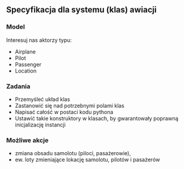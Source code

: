 ## Specyfikacja dla systemu (klas) awiacji

### Model
Interesuj nas aktorzy typu: 

- Airplane
- Pilot
- Passenger
- Location

### Zadania
- Przemyśleć układ klas
- Zastanowić się nad potrzebnymi polami klas
- Napisać całość w postaci kodu pythona
- Ustawić takie konstruktory w klasach, by gwarantowały poprawną inicjalizację instancji


### Możliwe akcje

- zmiana obsadu samolotu (piloci, pasażerowie), 
- ew. loty zmieniające lokację samolotu, pilotów i pasażerów
